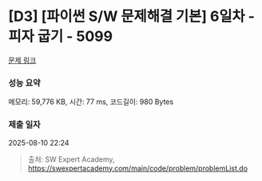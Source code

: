 # [D3] [파이썬 S/W 문제해결 기본] 6일차 - 피자 굽기 - 5099 

[문제 링크](https://swexpertacademy.com/main/code/problem/problemDetail.do?contestProbId=AWTVlVB6bvMDFAVT) 

### 성능 요약

메모리: 59,776 KB, 시간: 77 ms, 코드길이: 980 Bytes

### 제출 일자

2025-08-10 22:24



> 출처: SW Expert Academy, https://swexpertacademy.com/main/code/problem/problemList.do